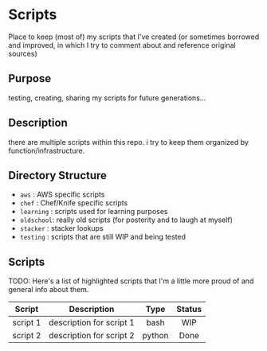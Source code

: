 # Scripts

Place to keep (most of) my scripts that I've created (or sometimes borrowed and
improved, in which I try to comment about and reference original sources)

## Purpose

testing, creating, sharing my scripts for future generations...

## Description

there are multiple scripts within this repo.
i try to keep them organized by function/infrastructure.

## Directory Structure

 - `aws`      : AWS specific scripts
 - `chef`     : Chef/Knife specific scripts
 - `learning` : scripts used for learning purposes
 - `oldschool`: really old scripts (for posterity and to laugh at myself)
 - `stacker`  : stacker lookups
 - `testing`  : scripts that are still WIP and being tested

## Scripts

TODO: Here's a list of highlighted scripts that I'm a little more proud of and
general info about them.

| Script | Description | Type | Status |
|---------|-------------|:----:|:------:|
| script 1 | description for script 1 | bash | WIP |
| script 2 | description for script 2 | python | Done |
